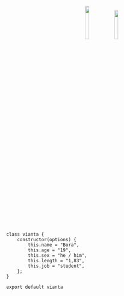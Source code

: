 

<p align="center">
 <a href="https://discord.com/users/1066325281943584778" target"blank_"><img width="15%" src="https://img.shields.io/badge/Discord%20-191717.svg?&style=for-the-badge&logo=discord&logoColor=white"></a>
  <a href="https://github.com/viantabu" target"blank_"><img width="14%" src="https://img.shields.io/badge/GitHub%20-191717.svg?&style=for-the-badge&logo=github&logoColor=white"></a>



``` 
class vianta {
    constructor(options) {
        this.name = "Bora",
        this.age = "19",
        this.sex = "he / him",
        this.length = "1,83",
        this.job = "student",
    };
}

export default vianta
```   
#


